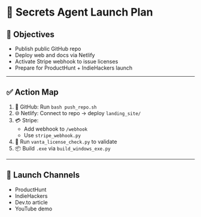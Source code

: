 # 🧭 Secrets Agent Launch Plan

## 🎯 Objectives
- Publish public GitHub repo
- Deploy web and docs via Netlify
- Activate Stripe webhook to issue licenses
- Prepare for ProductHunt + IndieHackers launch

---

## ✅ Action Map

1. 🐙 GitHub: Run `bash push_repo.sh`
2. 🌐 Netlify: Connect to repo → deploy `landing_site/`
3. 💳 Stripe:
    - Add webhook to `/webhook`
    - Use `stripe_webhook.py`
4. 🧪 Run `vanta_license_check.py` to validate
5. 📦 Build `.exe` via `build_windows_exe.py`

---

## 📰 Launch Channels

- ProductHunt
- IndieHackers
- Dev.to article
- YouTube demo